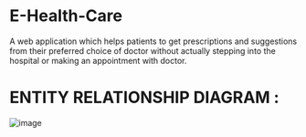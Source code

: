# E-Health-Care
A web application which helps patients to get prescriptions and suggestions from their preferred choice of doctor without actually stepping into the hospital or making an appointment with doctor.

# ENTITY RELATIONSHIP DIAGRAM :

![image](https://user-images.githubusercontent.com/55009076/162016482-a3ca805f-cb1c-4b33-91ef-c691d012d5b3.png)

